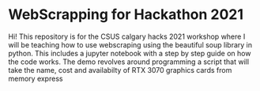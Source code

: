 # WebScrapping for Hackathon 2021

Hi! 
This repository is for the CSUS calgary hacks 2021 workshop where I will be teaching how to use webscraping using the beautiful soup library in python. This includes a jupyter notebook with a step by step guide on how the code works.
The demo revolves around programming a script that will take the name, cost and availabilty of RTX 3070 graphics cards from memory express
